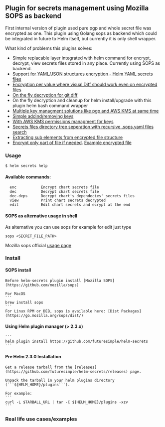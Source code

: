 ## Plugin for secrets management using Mozilla SOPS as backend

First internal version of plugin used pure pgp and whole secret file was encrypted as one.
This plugin using Golang sops as backend which could be integrated in future to Helm itself, but currently it is only shell wrapper.

What kind of problems this plugins solves:
* Simple replacable layer integrated with helm command for encrypt, decrypt, view secrets files stored in any place. Currently using SOPS as backend.
* [Support for YAML/JSON structures encryption - Helm YAML secrets files](https://github.com/mozilla/sops#important-information-on-types)
* [Encryption per value where visual Diff should work even on encrypted files](https://github.com/mozilla/sops/blob/master/example.yaml)
* [On the fly decryption for git diff](https://github.com/mozilla/sops#showing-diffs-in-cleartext-in-git)
* On the fly decryption and cleanup for helm install/upgrade with this plugin helm bash command wrapper
* [Multiple key managment solutions like pgp and AWS KMS at same time](https://github.com/mozilla/sops#using-sops-yaml-conf-to-select-kms-pgp-for-new-files)
* [Simple addind/removing keys](https://github.com/mozilla/sops#adding-and-removing-keys)
* [With AWS KMS permissions managment for keys](https://aws.amazon.com/kms/)
* [Secrets files directory tree seperation with recursive .sops.yaml files search](https://github.com/mozilla/sops#using-sops-yaml-conf-to-select-kms-pgp-for-new-files)
* [Extracting sub elements from encrypted file structure](https://github.com/mozilla/sops#extract-a-sub-part-of-a-document-tree)
* [Encrypt only part of file if needed](https://github.com/mozilla/sops#encrypting-only-parts-of-a-file). [Example encrypted file](https://github.com/mozilla/sops/blob/master/example.yaml)

### Usage
```
$ helm secrets help
```
#### Available commands:
```
  enc           Encrypt chart secrets file
  dec           Decrypt chart secrets file
  dec-deps      Decrypt chart's dependecies' secrets files
  view          Print chart secrets decrypted
  edit          Edit chart secrets and ecrypt at the end
```

#### SOPS as alternative usage in shell
As alternative you can use sops for example for edit just type
```
sops <SECRET_FILE_PATH>
```
Mozilla sops official [usage page](https://github.com/mozilla/sops#id2)

### Install

#### SOPS install
    Before helm-secrets plugin install [Mozilla SOPS](https://github.com/mozilla/sops)

    For MacOS
    ```
    brew install sops
    ```
    For Linux RPM or DEB, sops is available here: [Dist Packages](https://go.mozilla.org/sops/dist/)

#### Using Helm plugin manager (> 2.3.x)

    ```
    helm plugin install https://github.com/futuresimple/helm-secrets
    ```

#### Pre Helm 2.3.0 Installation
    Get a release tarball from the [releases](https://github.com/futuresimple/helm-secrets/releases) page.

    Unpack the tarball in your helm plugins directory (```${HELM_HOME}/plugins```).

    For example:
    ```
    curl -L $TARBALL_URL | tar -C ${HELM_HOME}/plugins -xzv
    ```

### Real life use cases/examples


